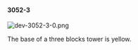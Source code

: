 #### 3052-3
![dev-3052-3-0.png](https://github.com/lil-lab/nlvr/raw/master/nlvr/dev/images/3/dev-3052-3-0.png "dev-3052-3-0.png")

The base of a three blocks tower is yellow.